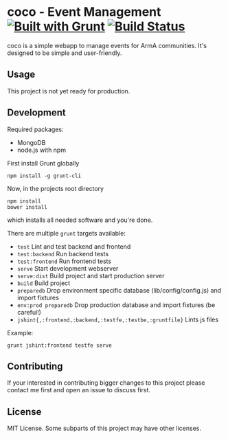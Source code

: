 coco - Event Management [![Built with Grunt](https://cdn.gruntjs.com/builtwith.png)](http://gruntjs.com/) [![Build Status](https://travis-ci.org/blang/coco.png?branch=master)](https://travis-ci.org/blang/coco) 
=====

coco is a simple webapp to manage events for ArmA communities. It's designed to be simple and user-friendly.

Usage
-----
This project is not yet ready for production.

Development
-----
Required packages:

* MongoDB
* node.js with npm

First install Grunt globally

    npm install -g grunt-cli

Now, in the projects root directory

    npm install
    bower install

which installs all needed software and you're done.

There are multiple `grunt` targets available:

* `test` Lint and test backend and frontend
* `test:backend` Run backend tests
* `test:frontend` Run frontend tests
* `serve` Start development webserver
* `serve:dist` Build project and start production server
* `build` Build project
* `preparedb` Drop environment specific database (lib/config/config.js) and import fixtures
* `env:prod preparedb` Drop production database and import fixtures (be careful!)
* `jshint{,:frontend,:backend,:testfe,:testbe,:gruntfile}` Lints js files

Example:

    grunt jshint:frontend testfe serve

Contributing
-----
If your interested in contributing bigger changes to this project please contact me first and open an issue to discuss first.


License
-----
MIT License. Some subparts of this project may have other licenses.
